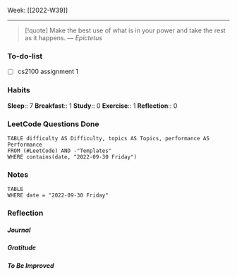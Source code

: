Week: [[2022-W39]]
- - -
>[!quote]
> Make the best use of what is in your power and take the rest as it happens.
> — <cite>Epictetus</cite>

### To-do-list
- [ ] cs2100 assignment 1


### Habits
**Sleep**:: 7
**Breakfast**:: 1
**Study**:: 0
**Exercise**:: 1
**Reflection**:: 0

### LeetCode Questions Done
```dataview
TABLE difficulty AS Difficulty, topics AS Topics, performance AS Performance
FROM (#LeetCode) AND -"Templates"
WHERE contains(date, "2022-09-30 Friday") 
```

### Notes
```dataview
TABLE
WHERE date = "2022-09-30 Friday"
```

### Reflection
##### Journal
##### Gratitude
##### To Be Improved